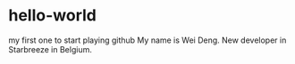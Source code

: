 # hello-world
my first one to start playing github
My name is Wei Deng. New developer in Starbreeze in Belgium.
